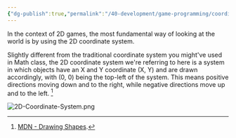 ```yaml
---
{"dg-publish":true,"permalink":"/40-development/game-programming/coordinate-system/","title":"2D Coordinate System","created":"2024-08-22","updated":"2024-09-13"}
---
```



In the context of 2D games, the most fundamental way of looking at the world is by using the 2D coordinate system.

Slightly different from the traditional coordinate system you might've used in Math class, the 2D coordinate system we're referring to here is a system in which objects have an X and Y coordinate (X, Y) and are drawn accordingly, with (0, 0) being the top-left of the system. This means positive directions moving down and to the right, while negative directions move up and to the left. [^1]

![2D-Coordinate-System.png](/img/user/00%20System/Assets/2D-Coordinate-System.png)

[^1]: [MDN - Drawing Shapes](https://developer.mozilla.org/en-US/docs/Web/API/Canvas_API/Tutorial/Drawing_shapes).
